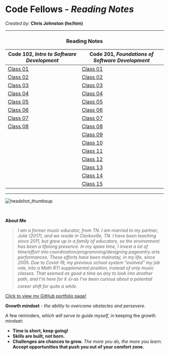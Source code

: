 # **Code Fellows - _Reading Notes_**
_Created by:_ **Chris Johnston (he/him)**

<hr>

<h3 style="display:block;
           margin-left: auto;
           margin-right:auto;
           text-align: center;">
  Reading Notes</h3>
  
  **Code 102**, _Intro to Software Development_ | **Code 201**, _Foundations of Software Development_
------------ | -------------
[Class 01](102/102class01reading.md)|[Class 01](201/201class01reading.md)
[Class 02](102/102class02reading.md)|[Class 02](201/201class02reading.md)
[Class 03](102/102class03reading.md)|[Class 03](201/201class03reading.md)
[Class 04](102/102class04reading.md)|[Class 04](201/201class04reading.md)
[Class 05](102/102class05reading.md)|[Class 05](201/201class05reading.md)
[Class 06](102/102class06reading.md)|[Class 06]()
[Class 07](102/102class07reading.md)|[Class 07]()
[Class 08](102/102class08reading.md)|[Class 08]()
[]()                                |[Class 09]()
[]()                                |[Class 10]()
[]()                                |[Class 11]()
[]()                                |[Class 12]()
[]()                                |[Class 13]()
[]()                                |[Class 14]()
[]()                                |[Class 15]()

<hr>

![headshot_thumbsup](https://user-images.githubusercontent.com/112371867/187345671-3fbaacb0-1c28-45b6-b045-989c0df38a65.JPG)

<br>

**About Me**

> _I am a former music educator, from TN. I am married to my partner, Julie (2017), and we reside in Clarksville, TN. I have been teaching since 2011, but grew up in a family of educators, so the environment has been a lifelong presence. In my spare time, I invest a lot of time/effort into coordination/programming/designing pageantry arts performances. These efforts have been mainstay, in my life, since 2005. Due to Covid-19, my previous school system "evolved" my job role, into a Math RTI supplemental position, instead of only music classes. That seemed as good a time as any to look into another path, and I'm here for it :+1: as I've been curious about a potential career shift for quite a while._

[Click to view my GitHub portfolio page!](https://github.com/chrisjohnston1986)


**Growth mindset** - _the ability to overcome obstacles and persevere._

A few reminders, *which will serve to guide myself*, in keeping the growth mindset:

- **Time is short, keep going!**
- **Skills are built, not born.**
- **Challenges are chances to grow.** _The more you do, the more you learn._ **Accept opportunities that push you out of your comfort zone.**

